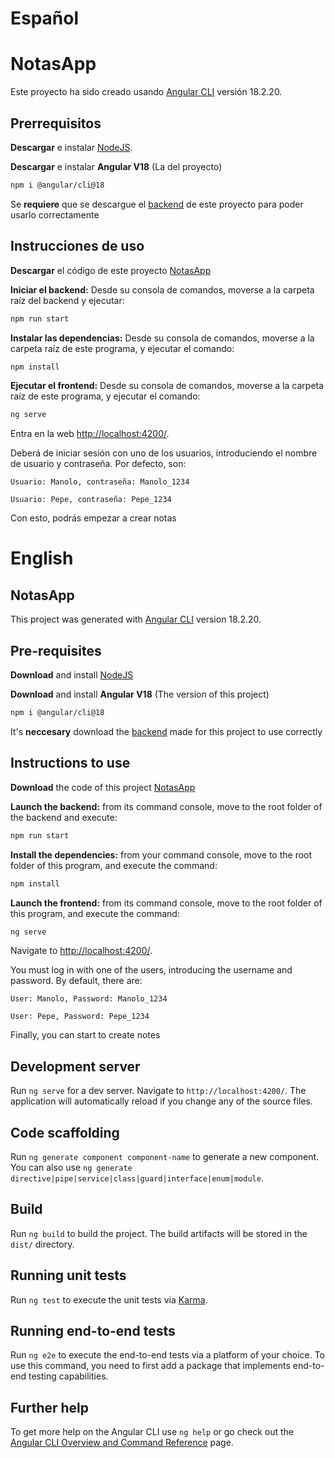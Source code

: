# Español
# NotasApp

Este proyecto ha sido creado usando [Angular CLI](https://github.com/angular/angular-cli) versión 18.2.20.

## Prerrequisitos
**Descargar** e instalar [NodeJS](https://nodejs.org/en/download).

**Descargar** e instalar **Angular V18** (La del proyecto)
```bash
npm i @angular/cli@18
``` 
Se **requiere** que se descargue el [backend](https://github.com/LoreiMagica/Backend_NotasApp) de este proyecto para poder usarlo correctamente 

## Instrucciones de uso
**Descargar** el código de este proyecto [NotasApp](https://github.com/LoreiMagica/NotasApp/archive/refs/heads/main.zip)

**Iniciar el backend:** Desde su consola de comandos, moverse a la carpeta raíz del backend y ejecutar:
```bash
npm run start
```

**Instalar las dependencias:** Desde su consola de comandos, moverse a la carpeta raíz de este programa, y ejecutar el comando:
```bash 
npm install
```
**Ejecutar el frontend:** Desde su consola de comandos, moverse a la carpeta raíz de este programa, y ejecutar el comando:
```bash 
ng serve
```

Entra en la web [http://localhost:4200/](http://localhost:4200/).

Deberá de iniciar sesión con uno de los usuarios, introduciendo el nombre de usuario y contraseña. Por defecto, son: 

`Usuario: Manolo, contraseña: Manolo_1234`

`Usuario: Pepe, contraseña: Pepe_1234`

Con esto, podrás empezar a crear notas

# English 
## NotasApp

This project was generated with [Angular CLI](https://github.com/angular/angular-cli) version 18.2.20.

## Pre-requisites
**Download** and install [NodeJS](https://nodejs.org/en/download)

**Download** and install **Angular V18** (The version of this project)
```bash
npm i @angular/cli@18
``` 
It's **neccesary** download the [backend](https://github.com/LoreiMagica/Backend_NotasApp) made for this project to use correctly 

## Instructions to use
**Download** the code of this project [NotasApp](https://github.com/LoreiMagica/NotasApp/archive/refs/heads/main.zip)

**Launch the backend:** from its command console, move to the root folder of the backend and execute: 
```bash
npm run start
```

**Install the dependencies:** from your command console, move to the root folder of this program, and execute the command:
```bash 
npm install
```
**Launch the frontend:** from its command console, move to the root folder of this program, and execute the command:
```bash 
ng serve
```
Navigate to [http://localhost:4200/](http://localhost:4200/).

You must log in with one of the users, introducing the username and password. By default, there are:

`User: Manolo, Password: Manolo_1234`

`User: Pepe, Password: Pepe_1234`

Finally, you can start to create notes



## Development server

Run `ng serve` for a dev server. Navigate to `http://localhost:4200/`. The application will automatically reload if you change any of the source files.

## Code scaffolding

Run `ng generate component component-name` to generate a new component. You can also use `ng generate directive|pipe|service|class|guard|interface|enum|module`.

## Build

Run `ng build` to build the project. The build artifacts will be stored in the `dist/` directory.

## Running unit tests

Run `ng test` to execute the unit tests via [Karma](https://karma-runner.github.io).

## Running end-to-end tests

Run `ng e2e` to execute the end-to-end tests via a platform of your choice. To use this command, you need to first add a package that implements end-to-end testing capabilities.

## Further help

To get more help on the Angular CLI use `ng help` or go check out the [Angular CLI Overview and Command Reference](https://angular.dev/tools/cli) page.
